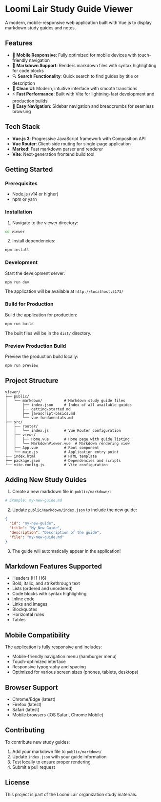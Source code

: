 # Loomi Lair Study Guide Viewer

A modern, mobile-responsive web application built with Vue.js to display markdown study guides and notes.

## Features

- 📱 **Mobile Responsive**: Fully optimized for mobile devices with touch-friendly navigation
- 📝 **Markdown Support**: Renders markdown files with syntax highlighting for code blocks
- 🔍 **Search Functionality**: Quick search to find guides by title or description
- 🎨 **Clean UI**: Modern, intuitive interface with smooth transitions
- ⚡ **Fast Performance**: Built with Vite for lightning-fast development and production builds
- 🧭 **Easy Navigation**: Sidebar navigation and breadcrumbs for seamless browsing

## Tech Stack

- **Vue.js 3**: Progressive JavaScript framework with Composition API
- **Vue Router**: Client-side routing for single-page application
- **Marked**: Fast markdown parser and renderer
- **Vite**: Next-generation frontend build tool

## Getting Started

### Prerequisites

- Node.js (v14 or higher)
- npm or yarn

### Installation

1. Navigate to the viewer directory:
```bash
cd viewer
```

2. Install dependencies:
```bash
npm install
```

### Development

Start the development server:
```bash
npm run dev
```

The application will be available at `http://localhost:5173/`

### Build for Production

Build the application for production:
```bash
npm run build
```

The built files will be in the `dist/` directory.

### Preview Production Build

Preview the production build locally:
```bash
npm run preview
```

## Project Structure

```
viewer/
├── public/
│   └── markdown/          # Markdown study guide files
│       ├── index.json     # Index of all available guides
│       ├── getting-started.md
│       ├── javascript-basics.md
│       └── vue-fundamentals.md
├── src/
│   ├── router/
│   │   └── index.js       # Vue Router configuration
│   ├── views/
│   │   ├── Home.vue       # Home page with guide listing
│   │   └── MarkdownViewer.vue  # Markdown rendering view
│   ├── App.vue            # Root component
│   └── main.js            # Application entry point
├── index.html             # HTML template
├── package.json           # Dependencies and scripts
└── vite.config.js         # Vite configuration
```

## Adding New Study Guides

1. Create a new markdown file in `public/markdown/`:
```bash
# Example: my-new-guide.md
```

2. Update `public/markdown/index.json` to include the new guide:
```json
{
  "id": "my-new-guide",
  "title": "My New Guide",
  "description": "Description of the guide",
  "file": "my-new-guide.md"
}
```

3. The guide will automatically appear in the application!

## Markdown Features Supported

- Headers (H1-H6)
- Bold, italic, and strikethrough text
- Lists (ordered and unordered)
- Code blocks with syntax highlighting
- Inline code
- Links and images
- Blockquotes
- Horizontal rules
- Tables

## Mobile Compatibility

The application is fully responsive and includes:
- Mobile-friendly navigation menu (hamburger menu)
- Touch-optimized interface
- Responsive typography and spacing
- Optimized for various screen sizes (phones, tablets, desktops)

## Browser Support

- Chrome/Edge (latest)
- Firefox (latest)
- Safari (latest)
- Mobile browsers (iOS Safari, Chrome Mobile)

## Contributing

To contribute new study guides:
1. Add your markdown file to `public/markdown/`
2. Update `index.json` with your guide information
3. Test locally to ensure proper rendering
4. Submit a pull request

## License

This project is part of the Loomi Lair organization study materials.
